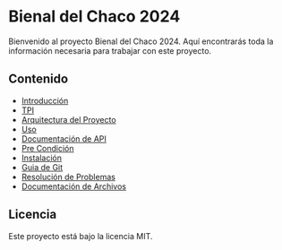 # Bienal del Chaco 2024

Bienvenido al proyecto Bienal del Chaco 2024. Aquí encontrarás toda la información necesaria para trabajar con este proyecto.

## Contenido

- [Introducción](docs/introduction.md)
- [TPI](docs/tpi.md)
- [Arquitectura del Proyecto](docs/architecture.md)
- [Uso](docs/usage.md)
- [Documentación de API](docs/postman.md)
- [Pre Condición](docs/precondicion.md)
- [Instalación](docs/installation.md)
- [Guia de Git](docs/github_guide.md) 
- [Resolución de Problemas](docs/troublesshooting.md)
- [Documentación de Archivos](docs/docs.md)

## Licencia

Este proyecto está bajo la licencia MIT.